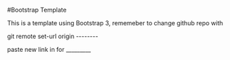 #Bootstrap Template


This is a template using Bootstrap 3, rememeber to change github repo with 

git remote set-url origin --------

paste new link in for _________

